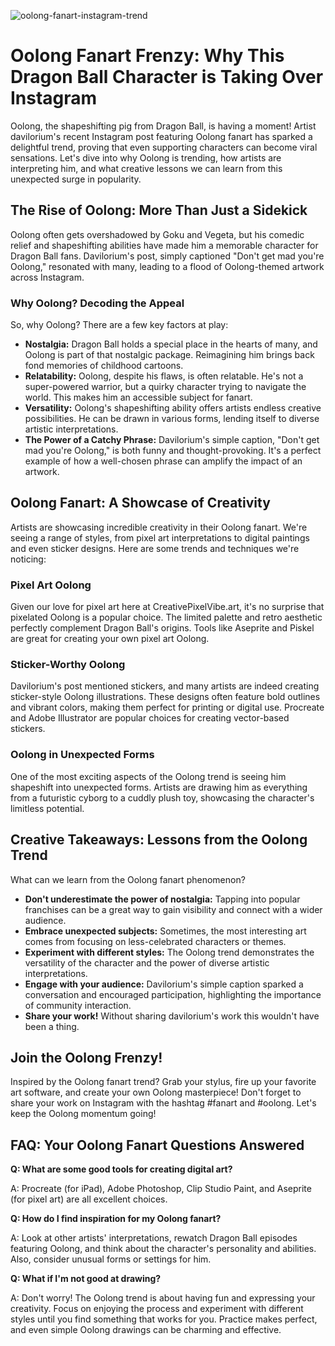 ![oolong-fanart-instagram-trend](https://images.pexels.com/photos/19327499/pexels-photo-19327499.jpeg?auto=compress&cs=tinysrgb&fit=crop&h=627&w=1200)

# Oolong Fanart Frenzy: Why This Dragon Ball Character is Taking Over Instagram

Oolong, the shapeshifting pig from Dragon Ball, is having a moment! Artist davilorium's recent Instagram post featuring Oolong fanart has sparked a delightful trend, proving that even supporting characters can become viral sensations. Let's dive into why Oolong is trending, how artists are interpreting him, and what creative lessons we can learn from this unexpected surge in popularity.

## The Rise of Oolong: More Than Just a Sidekick

Oolong often gets overshadowed by Goku and Vegeta, but his comedic relief and shapeshifting abilities have made him a memorable character for Dragon Ball fans. Davilorium's post, simply captioned "Don't get mad you're Oolong," resonated with many, leading to a flood of Oolong-themed artwork across Instagram.

### Why Oolong? Decoding the Appeal

So, why Oolong? There are a few key factors at play:

*   **Nostalgia:** Dragon Ball holds a special place in the hearts of many, and Oolong is part of that nostalgic package. Reimagining him brings back fond memories of childhood cartoons.
*   **Relatability:** Oolong, despite his flaws, is often relatable. He's not a super-powered warrior, but a quirky character trying to navigate the world. This makes him an accessible subject for fanart.
*   **Versatility:** Oolong's shapeshifting ability offers artists endless creative possibilities. He can be drawn in various forms, lending itself to diverse artistic interpretations.
*   **The Power of a Catchy Phrase:** Davilorium's simple caption, "Don't get mad you're Oolong," is both funny and thought-provoking. It's a perfect example of how a well-chosen phrase can amplify the impact of an artwork.

## Oolong Fanart: A Showcase of Creativity

Artists are showcasing incredible creativity in their Oolong fanart. We're seeing a range of styles, from pixel art interpretations to digital paintings and even sticker designs. Here are some trends and techniques we're noticing:

### Pixel Art Oolong

Given our love for pixel art here at CreativePixelVibe.art, it's no surprise that pixelated Oolong is a popular choice. The limited palette and retro aesthetic perfectly complement Dragon Ball's origins. Tools like Aseprite and Piskel are great for creating your own pixel art Oolong.

### Sticker-Worthy Oolong

Davilorium's post mentioned stickers, and many artists are indeed creating sticker-style Oolong illustrations. These designs often feature bold outlines and vibrant colors, making them perfect for printing or digital use. Procreate and Adobe Illustrator are popular choices for creating vector-based stickers.

### Oolong in Unexpected Forms

One of the most exciting aspects of the Oolong trend is seeing him shapeshift into unexpected forms. Artists are drawing him as everything from a futuristic cyborg to a cuddly plush toy, showcasing the character's limitless potential.

## Creative Takeaways: Lessons from the Oolong Trend

What can we learn from the Oolong fanart phenomenon?

*   **Don't underestimate the power of nostalgia:** Tapping into popular franchises can be a great way to gain visibility and connect with a wider audience.
*   **Embrace unexpected subjects:** Sometimes, the most interesting art comes from focusing on less-celebrated characters or themes.
*   **Experiment with different styles:** The Oolong trend demonstrates the versatility of the character and the power of diverse artistic interpretations.
*   **Engage with your audience:** Davilorium's simple caption sparked a conversation and encouraged participation, highlighting the importance of community interaction.
*   **Share your work!** Without sharing davilorium's work this wouldn't have been a thing.

## Join the Oolong Frenzy!

Inspired by the Oolong fanart trend? Grab your stylus, fire up your favorite art software, and create your own Oolong masterpiece! Don't forget to share your work on Instagram with the hashtag #fanart and #oolong. Let's keep the Oolong momentum going!

## FAQ: Your Oolong Fanart Questions Answered

**Q: What are some good tools for creating digital art?**

A: Procreate (for iPad), Adobe Photoshop, Clip Studio Paint, and Aseprite (for pixel art) are all excellent choices.

**Q: How do I find inspiration for my Oolong fanart?**

A: Look at other artists' interpretations, rewatch Dragon Ball episodes featuring Oolong, and think about the character's personality and abilities. Also, consider unusual forms or settings for him.

**Q: What if I'm not good at drawing?**

A: Don't worry! The Oolong trend is about having fun and expressing your creativity. Focus on enjoying the process and experiment with different styles until you find something that works for you. Practice makes perfect, and even simple Oolong drawings can be charming and effective.
